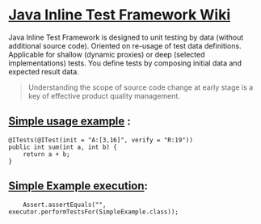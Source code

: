 [Java Inline Test Framework Wiki](../../wiki)
=====
Java Inline Test Framework is designed to unit testing by data (without additional source code). Oriented on re-usage of test data definitions. Applicable for shallow (dynamic proxies) or deep (selected implementations) tests. You define tests by composing initial data and expected result data.

> Understanding the scope of source code change at early stage is a key of effective product quality management.

[Simple usage example](https://github.com/ggkochanski/itest/blob/master/itest-engine/src/test/java/org/itest/test/example1/SimpleExample.java) :
--------------------

    @ITests(@ITest(init = "A:[3,16]", verify = "R:19"))
    public int sum(int a, int b) {
        return a + b;
    }




[Simple Example execution](https://github.com/ggkochanski/itest/blob/master/itest-engine/src/test/java/org/itest/test/ITestExecutorTest.java):
------------------------

        Assert.assertEquals("", executor.performTestsFor(SimpleExample.class));



